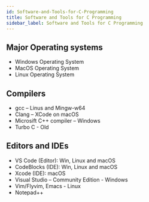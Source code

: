 ```yaml
---
id: Software-and-Tools-for-C-Programming
title: Software and Tools for C Programming
sidebar_label: Software and Tools for C Programming
---
```


## Major Operating systems
- Windows Operating System
- MacOS Operating System
- Linux Operating System

## Compilers
- gcc – Linus and Mingw-w64
- Clang – XCode on macOS
- Microsift C++ compiler – Windows
- Turbo C - Old

## Editors and IDEs
- VS Code (Editor): Win, Linux and macOS
- CodeBlocks (IDE): Win, Linux and macOS
- Xcode (IDE): macOS
- Visual Studio – Community Edition - Windows
- Vim/Flyvim, Emacs - Linux
- Notepad++
